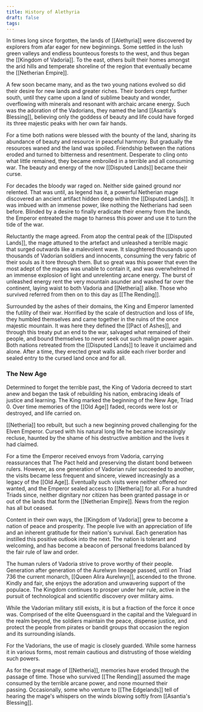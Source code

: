 ```yaml
---
title: History of Alethyria
draft: false
tags:
---
```

In times long since forgotten, the lands of [[Alethyria]] were discovered by explorers from afar eager for new beginnings. Some settled in the lush green valleys and endless bounteous forests to the west, and thus began the [[Kingdom of Vadoria]]. To the east, others built their homes amongst the arid hills and temperate shoreline of the region that eventually became the [[Netherian Empire]].

A few soon became many, and as the two young nations evolved so did their desire for new lands and greater riches. Their borders crept further south, until they came upon a land of sublime beauty and wonder, overflowing with minerals and resonant with archaic arcane energy. Such was the adoration of the Vadorians, they named the land [[Asantia's Blessing]], believing only the goddess of beauty and life could have forged its three majestic peaks with her own fair hands.

For a time both nations were blessed with the bounty of the land, sharing its abundance of beauty and resource in peaceful harmony. But gradually the resources waned and the land was spoiled. Friendship between the nations eroded and turned to bitterness and resentment. Desperate to cling onto what little remained, they became embroiled in a terrible and all consuming war. The beauty and energy of the now [[Disputed Lands]] became their curse.

For decades the bloody war raged on. Neither side gained ground nor relented. That was until, as legend has it, a powerful Netherian mage discovered an ancient artifact hidden deep within the [[Disputed Lands]]. It was imbued with an immense power, like nothing the Netherians had seen before. Blinded by a desire to finally eradicate their enemy from the lands, the Emperor entreated the mage to harness this power and use it to turn the tide of the war.

Reluctantly the mage agreed. From atop the central peak of the [[Disputed Lands]], the mage attuned to the artefact and unleashed a terrible magic that surged outwards like a malevolent wave. It slaughtered thousands upon thousands of Vadorian soldiers and innocents, consuming the very fabric of their souls as it tore through them. But so great was this power that even the most adept of the mages was unable to contain it, and was overwhelmed in an immense explosion of light and unrelenting arcane energy. The burst of unleashed energy rent the very mountain asunder and washed far over the continent, laying waist to both Vadoria and [[Netheria]] alike. Those who survived referred from then on to this day as [[The Rending]].

Surrounded by the ashes of their domains, the King and Emperor lamented the futility of their war. Horrified by the scale of destruction and loss of life, they humbled themselves and came together in the ruins of the once majestic mountain. It was here they defined the [[Pact of Ashes]], and through this treaty put an end to the war, salvaged what remained of their people, and bound themselves to never seek out such malign power again. Both nations retreated from the [[Disputed Lands]] to leave it unclaimed and alone. After a time, they erected great walls aside each river border and sealed entry to the cursed land once and for all.
### The New Age

Determined to forget the terrible past, the King of Vadoria decreed to start anew and began the task of rebuilding his nation, embracing ideals of justice and learning. The King marked the beginning of the New Age, Triad 0. Over time memories of the [[Old Age]] faded, records were lost or destroyed, and life carried on.

[[Netheria]] too rebuilt, but such a new beginning proved challenging for the Elven Emperor. Cursed with his natural long life he became increasingly recluse, haunted by the shame of his destructive ambition and the lives it had claimed.

For a time the Emperor received envoys from Vadoria, carrying reassurances that The Pact held and preserving the distant bond between rulers. However, as one generation of Vadorian ruler succeeded to another, the visits became less frequent and sincere, viewed increasingly as a legacy of the [[Old Age]]. Eventually such visits were neither offered nor wanted, and the Emperor sealed access to [[Netheria]] for all. For a hundred Triads since, neither dignitary nor citizen has been granted passage in or out of the lands that form the [[Netherian Empire]]. News from the region has all but ceased.

Content in their own ways, the [[Kingdom of Vadoria]] grew to become a nation of peace and prosperity. The people live with an appreciation of life and an inherent gratitude for their nation's survival. Each generation has instilled this positive outlook into the next. The nation is tolerant and welcoming, and has become a beacon of personal freedoms balanced by the fair rule of law and order.

The human rulers of Vadoria strive to prove worthy of their people. Generation after generation of the Aurelwyn lineage passed, until on Triad 736 the current monarch, [[Queen Alira Aurelwyn]], ascended to the throne. Kindly and fair, she enjoys the adoration and unwavering support of the populace. The Kingdom continues to prosper under her rule, active in the pursuit of technological and scientific discovery over military aims.

While the Vadorian military still exists, it is but a fraction of the force it once was. Comprised of the elite Queensguard in the capital and the Valeguard in the realm beyond, the soldiers maintain the peace, dispense justice, and protect the people from pirates or bandit groups that occasion the region and its surrounding islands.

For the Vadorians, the use of magic is closely guarded. While some harness it in various forms, most remain cautious and distrusting of those wielding such powers.

As for the great mage of [[Netheria]], memories have eroded through the passage of time. Those who survived [[The Rending]] assumed the mage consumed by the terrible arcane power, and none mourned their passing. Occasionally, some who venture to [[The Edgelands]] tell of hearing the mage's whispers on the winds blowing softly from [[Asantia's Blessing]].